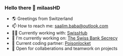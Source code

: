 

<!--
**milaasHD/milaasHD** is a ✨ _special_ ✨ repository because its `README.md` (this file) appears on your GitHub profile.

Here are some ideas to get you started:

- 🔭 I’m currently working on ...
- 🌱 I’m currently learning ...
- 👯 I’m looking to collaborate on ...
- 🤔 I’m looking for help with ...
- 💬 Ask me about ...

- 😄 Pronouns: ...
- ⚡ Fun fact: ...
-->
### Hello there 👋 milaasHD

- 🌎 Greetings from Switzerland
- 📫 How to reach me: saalim.baba@outlook.com
- 👨‍💻 Currently working with: [SwissHub](https://swisshub.gg/)
- 🚀 I'm currently working on: [The Swiss Bank Secrecy](https://bankgeheimnis.vercel.app/)
- 🤝 Current coding partner: [Poisonlocket](https://github.com/Poisonlocket/Poisonlocket?tab=readme-ov-file)
- 🥸 Open for collaberations and teamwork on projects


 
